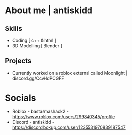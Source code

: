 # About me | antiskidd

## Skills
- Coding [ c++ & html ]
- 3D Modelling [ Blender ]

## Projects
- Currently worked on a roblox external called Moonlight | discord.gg/CcvHdPCGFF
  
# Socials
- Roblox - bastasmashack2 - https://www.roblox.com/users/299840345/profile
- Discord - antiskidd - https://discordlookup.com/user/1235531970839187547
